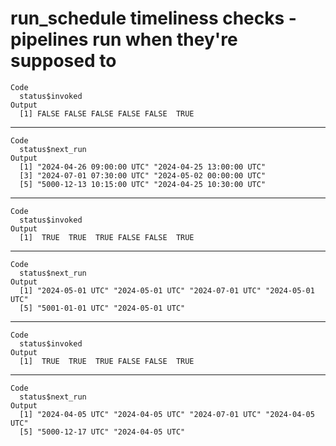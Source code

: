# run_schedule timeliness checks - pipelines run when they're supposed to

    Code
      status$invoked
    Output
      [1] FALSE FALSE FALSE FALSE FALSE  TRUE

---

    Code
      status$next_run
    Output
      [1] "2024-04-26 09:00:00 UTC" "2024-04-25 13:00:00 UTC"
      [3] "2024-07-01 07:30:00 UTC" "2024-05-02 00:00:00 UTC"
      [5] "5000-12-13 10:15:00 UTC" "2024-04-25 10:30:00 UTC"

---

    Code
      status$invoked
    Output
      [1]  TRUE  TRUE  TRUE FALSE FALSE  TRUE

---

    Code
      status$next_run
    Output
      [1] "2024-05-01 UTC" "2024-05-01 UTC" "2024-07-01 UTC" "2024-05-01 UTC"
      [5] "5001-01-01 UTC" "2024-05-01 UTC"

---

    Code
      status$invoked
    Output
      [1]  TRUE  TRUE  TRUE FALSE FALSE  TRUE

---

    Code
      status$next_run
    Output
      [1] "2024-04-05 UTC" "2024-04-05 UTC" "2024-07-01 UTC" "2024-04-05 UTC"
      [5] "5000-12-17 UTC" "2024-04-05 UTC"

